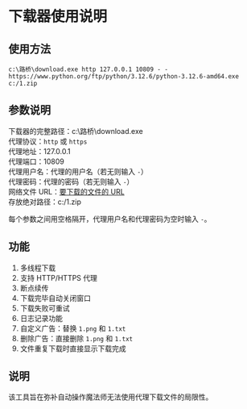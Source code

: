 # 下载器使用说明

## 使用方法
```
c:\路桥\download.exe http 127.0.0.1 10809 - - https://www.python.org/ftp/python/3.12.6/python-3.12.6-amd64.exe c:/1.zip
```
## 参数说明

下载器的完整路径：c:\路桥\download.exe  
代理协议：`http` 或 `https`  
代理地址：127.0.0.1  
代理端口：10809  
代理用户名：代理的用户名（若无则输入 `-`）  
代理密码：代理的密码（若无则输入 `-`）  
网络文件 URL：[要下载的文件的 URL](https://www.python.org/ftp/python/3.12.6/python-3.12.6-amd64.exe)  
存放绝对路径：c:/1.zip

每个参数之间用空格隔开，代理用户名和代理密码为空时输入 `-`。

## 功能

1. 多线程下载
2. 支持 HTTP/HTTPS 代理
3. 断点续传
4. 下载完毕自动关闭窗口
5. 下载失败可重试
6. 日志记录功能
7. 自定义广告：替换 `1.png` 和 `1.txt`
8. 删除广告：直接删除 `1.png` 和 `1.txt`
9. 文件重复下载时直接显示下载完成

## 说明

该工具旨在弥补自动操作魔法师无法使用代理下载文件的局限性。
